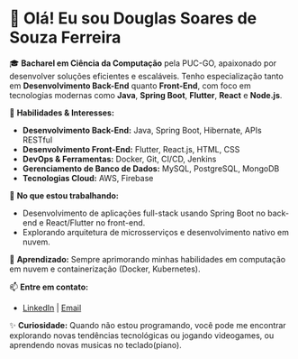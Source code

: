 # 👋 Olá! Eu sou Douglas Soares de Souza Ferreira

🎓 **Bacharel em Ciência da Computação** pela PUC-GO, apaixonado por desenvolver soluções eficientes e escaláveis. Tenho especialização tanto em **Desenvolvimento Back-End** quanto **Front-End**, com foco em tecnologias modernas como **Java**, **Spring Boot**, **Flutter**, **React** e **Node.js**.

💼 **Habilidades & Interesses:**
- **Desenvolvimento Back-End:** Java, Spring Boot, Hibernate, APIs RESTful
- **Desenvolvimento Front-End:** Flutter, React.js, HTML, CSS
- **DevOps & Ferramentas:** Docker, Git, CI/CD, Jenkins
- **Gerenciamento de Banco de Dados:** MySQL, PostgreSQL, MongoDB
- **Tecnologias Cloud:** AWS, Firebase

🚀 **No que estou trabalhando:**
- Desenvolvimento de aplicações full-stack usando Spring Boot no back-end e React/Flutter no front-end.
- Explorando arquitetura de microsserviços e desenvolvimento nativo em nuvem.

🌱 **Aprendizado:** Sempre aprimorando minhas habilidades em computação em nuvem e containerização (Docker, Kubernetes).

📫 **Entre em contato:**
- [LinkedIn](https://www.linkedin.com/in/douglas-soares-de-souza-ferreira-b1219834/) | [Email](mailto:seu-email@gmail.com)

✨ **Curiosidade:** Quando não estou programando, você pode me encontrar explorando novas tendências tecnológicas ou jogando videogames, ou aprendendo novas musicas no teclado(piano).
